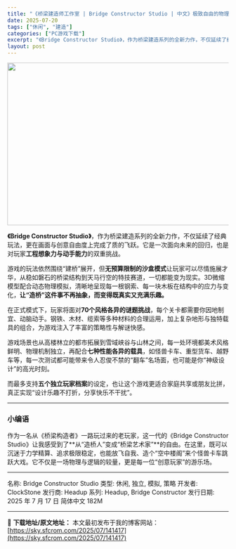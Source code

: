 ```yaml
---
title: "《桥梁建造师工作室 | Bridge Constructor Studio | 中文》极致自由的物理解谜建造体验"
date: 2025-07-20
tags: ["休闲", "建造"]
categories: ["PC游戏下载"]
excerpt: "《Bridge Constructor Studio》，作为桥梁建造系列的全新力作，不仅延续了经典玩法，更在画面与创意自由度上完成了质的飞跃。它是一次面向未来的回归，也是对玩家工程想象力与动手能力的双重挑战。 游戏的玩法依然围绕“建桥”展开，但无预算限制的沙盒模式让玩家可以尽情施展才华，从稳如磐石的&hellip;"
layout: post
---
```


<img class="aligncenter size-full wp-image-141418" src="https://sky.sfcrom.com/wp-content/uploads/2025/07/2025072004312765.webp" alt="" width="660" height="370" />

<strong>《Bridge Constructor Studio》</strong>，作为桥梁建造系列的全新力作，不仅延续了经典玩法，更在画面与创意自由度上完成了质的飞跃。它是一次面向未来的回归，也是对玩家<strong>工程想象力与动手能力</strong>的双重挑战。

游戏的玩法依然围绕“建桥”展开，但<strong>无预算限制的沙盒模式</strong>让玩家可以尽情施展才华，从稳如磐石的桥梁结构到天马行空的特技赛道，一切都能变为现实。3D微缩模型配合动态物理模拟，清晰地呈现每一根钢索、每一块木板在结构中的应力与变化，<strong>让“造桥”这件事不再抽象，而变得既真实又充满乐趣。</strong>

在正式模式下，玩家将面对<strong>70个风格各异的谜题挑战</strong>，每个关卡都需要你因地制宜、动脑动手。钢铁、木材、缆索等多种材料的合理运用，加上复杂地形与独特载具的组合，为游戏注入了丰富的策略性与解谜快感。

游戏场景也从高楼林立的都市拓展到雪域峡谷与山林之间，每一处环境都美术风格鲜明、物理机制独立，再配合<strong>七种性能各异的载具</strong>，如怪兽卡车、重型货车、越野车等，每一次测试都可能带来令人忍俊不禁的“翻车”名场面，也可能是你“神级设计”的高光时刻。

而最多支持<strong>五个独立玩家档案</strong>的设定，也让这个游戏更适合家庭共享或朋友比拼，真正实现“设计乐趣不打折，分享快乐不干扰”。

<hr />

<h3>小编语</h3>
作为一名从《桥梁构造者》一路玩过来的老玩家，这一代的《Bridge Constructor Studio》让我感受到了**从“造桥人”变成“桥梁艺术家”**的自由。在这里，既可以沉迷于力学精算、追求极限稳定，也能放飞自我、造个“空中楼阁”来个怪兽卡车跳跃大戏。它不仅是一场物理与逻辑的较量，更是每一位“创意玩家”的游乐场。

<hr />

名称: Bridge Constructor Studio
类型: 休闲, 独立, 模拟, 策略
开发者: ClockStone
发行商: Headup
系列: Headup, Bridge Constructor
发行日期: 2025 年 7 月 17 日
简体中文
182M

---
📖 **下载地址/原文地址：** 本文最初发布于我的博客网站：[https://sky.sfcrom.com/2025/07/141417](https://sky.sfcrom.com/2025/07/141417)
